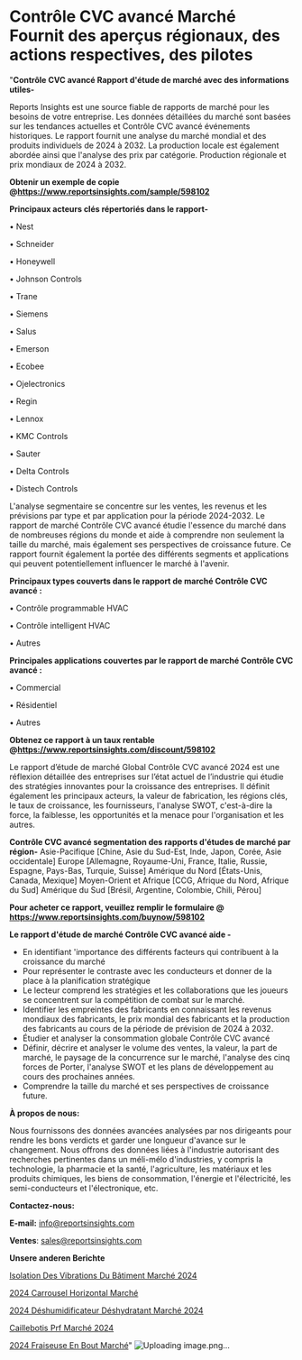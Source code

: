 # Contrôle CVC avancé Marché Fournit des aperçus régionaux, des actions respectives, des pilotes

"<strong>Contrôle CVC avancé Rapport d'étude de marché avec des informations utiles-</strong>

Reports Insights est une source fiable de rapports de marché pour les besoins de votre entreprise. Les données détaillées du marché sont basées sur les tendances actuelles et Contrôle CVC avancé événements historiques. Le rapport fournit une analyse du marché mondial et des produits individuels de 2024 à 2032. La production locale est également abordée ainsi que l'analyse des prix par catégorie. Production régionale et prix mondiaux de 2024 à 2032.

<strong><b>Obtenir un exemple de copie @</b></strong><a href=https://www.reportsinsights.com/sample/598102><strong><b>https://www.reportsinsights.com/sample/598102</b></strong></a>

<b>Principaux acteurs clés répertoriés dans le rapport-</b>

<b> </b>• Nest

• Schneider

• Honeywell

• Johnson Controls

• Trane

• Siemens

• Salus

• Emerson

• Ecobee

• Ojelectronics

• Regin

• Lennox

• KMC Controls

• Sauter

• Delta Controls

• Distech Controls

L'analyse segmentaire se concentre sur les ventes, les revenus et les prévisions par type et par application pour la période 2024-2032. Le rapport de marché Contrôle CVC avancé étudie l'essence du marché dans de nombreuses régions du monde et aide à comprendre non seulement la taille du marché, mais également ses perspectives de croissance future. Ce rapport fournit également la portée des différents segments et applications qui peuvent potentiellement influencer le marché à l'avenir.

<strong>Principaux types couverts dans le rapport de marché Contrôle CVC avancé :</strong>

• Contrôle programmable HVAC

• Contrôle intelligent HVAC

• Autres

<strong>Principales applications couvertes par le rapport de marché Contrôle CVC avancé :</strong>

• Commercial

• Résidentiel

• Autres

<strong><b>Obtenez ce rapport à un taux rentable @</b></strong><a href=https://www.reportsinsights.com/discount/598102><strong><b>https://www.reportsinsights.com/discount/598102</b></strong></a>

Le rapport d’étude de marché Global Contrôle CVC avancé 2024 est une réflexion détaillée des entreprises sur l’état actuel de l’industrie qui étudie des stratégies innovantes pour la croissance des entreprises. Il définit également les principaux acteurs, la valeur de fabrication, les régions clés, le taux de croissance, les fournisseurs, l'analyse SWOT, c'est-à-dire la force, la faiblesse, les opportunités et la menace pour l'organisation et les autres.

<strong>Contrôle CVC avancé segmentation des rapports d'études de marché par région-</strong>
Asie-Pacifique [Chine, Asie du Sud-Est, Inde, Japon, Corée, Asie occidentale]
Europe [Allemagne, Royaume-Uni, France, Italie, Russie, Espagne, Pays-Bas, Turquie, Suisse]
Amérique du Nord [États-Unis, Canada, Mexique]
Moyen-Orient et Afrique [CCG, Afrique du Nord, Afrique du Sud]
Amérique du Sud [Brésil, Argentine, Colombie, Chili, Pérou]

<strong>Pour acheter ce rapport, veuillez remplir le formulaire @   <a href=https://www.reportsinsights.com/buynow/598102>https://www.reportsinsights.com/buynow/598102</a></strong>

<strong>Le rapport d'étude de marché Contrôle CVC avancé aide -</strong>
<ul>
  <li>En identifiant 'importance des différents facteurs qui contribuent à la croissance du marché</li>
  <li>Pour représenter le contraste avec les conducteurs et donner de la place à la planification stratégique</li>
  <li>Le lecteur comprend les stratégies et les collaborations que les joueurs se concentrent sur la compétition de combat sur le marché.</li>
  <li>Identifier les empreintes des fabricants en connaissant les revenus mondiaux des fabricants, le prix mondial des fabricants et la production des fabricants au cours de la période de prévision de 2024 à 2032.</li>
  <li>Étudier et analyser la consommation globale Contrôle CVC avancé</li>
  <li>Définir, décrire et analyser le volume des ventes, la valeur, la part de marché, le paysage de la concurrence sur le marché, l'analyse des cinq forces de Porter, l'analyse SWOT et les plans de développement au cours des prochaines années.</li>
  <li>Comprendre la taille du marché et ses perspectives de croissance future.</li>
</ul>
<strong>À propos de nous:</strong>

Nous fournissons des données avancées analysées par nos dirigeants pour rendre les bons verdicts et garder une longueur d'avance sur le changement. Nous offrons des données liées à l'industrie autorisant des recherches pertinentes dans un méli-mélo d'industries, y compris la technologie, la pharmacie et la santé, l'agriculture, les matériaux et les produits chimiques, les biens de consommation, l'énergie et l'électricité, les semi-conducteurs et l'électronique, etc.

<strong>Contactez-nous:</strong>

<strong>E-mail:</strong> <a href=mailto:info@reportsinsights.com>info@reportsinsights.com</a>

<strong>Ventes</strong>: <a href=mailto:sales@reportsinsights.com>sales@reportsinsights.com</a>

<strong>Unsere anderen Berichte</strong>

<a href=https://www.linkedin.com/pulse/isolation-des-vibrations-du-bâtiment-marchéperspectives-fhkkc/>Isolation Des Vibrations Du Bâtiment Marché 2024</a>

<a href=https://www.linkedin.com/pulse/2024-carrousel-horizontal-march%C3%A9-informations-imimc/>2024 Carrousel Horizontal Marché</a>

<a href=https://www.linkedin.com/pulse/2024-déshumidificateur-déshydratant-marché-analyse-pqvsc/>2024 Déshumidificateur Déshydratant Marché 2024</a>

<a href=https://www.linkedin.com/pulse/caillebotis-prf-marché-acteurs-clés-et-leurs-stratégies-11boc/>Caillebotis Prf Marché 2024</a>

<a href=https://www.linkedin.com/pulse/2024-fraiseuse-en-bout-march%C3%A9-rapport--t14dc/>2024 Fraiseuse En Bout Marché</a>"
![Uploading image.png…]()
